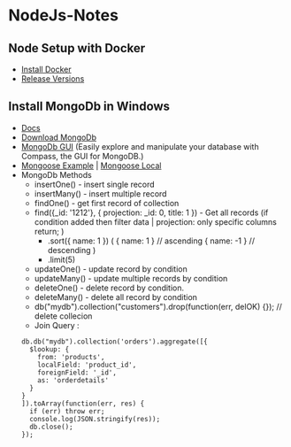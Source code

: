 # NodeJs-Notes

## Node Setup with Docker
- [Install Docker](https://docs.docker.com/desktop/install/windows-install/)
- [Release Versions](https://docs.docker.com/desktop/release-notes/)

## Install MongoDb in Windows
- [Docs](https://www.mongodb.com/docs/manual/introduction/)
- [Download MongoDb](https://www.mongodb.com/try/download/community)
- [MongoDb GUI](https://www.mongodb.com/try/download/compass) (Easily explore and manipulate your database with Compass, the GUI for MongoDB.)
- [Mongoose Example](https://blog.appsignal.com/2023/08/09/how-to-use-mongodb-and-mongoose-for-nodejs.html) | [Mongoose Local](https://www.topcoder.com/thrive/articles/how-to-connect-mongodb-to-node-js-using-mongoose)
- MongoDb Methods
  - insertOne() - insert single record
  - insertMany() - insert multiple record
  - findOne() - get first  record of collection
  - find({_id: '1212'}, { projection: _id: 0, title: 1 }) - Get all records (if condition added then filter data | projection: only specific columns return; )
    - .sort({ name: 1 })  ( { name: 1 } // ascending { name: -1 } // descending )
    - .limit(5)
  - updateOne() - update record by condition
  - updateMany() - update multiple records by condition
  - deleteOne() - delete record by condition.
  - deleteMany() - delete all record by condition
  - db("mydb").collection("customers").drop(function(err, delOK) {}); // delete collecion
  - Join Query :
  ```
  db.db("mydb").collection('orders').aggregate([{
    $lookup: {
      from: 'products',
      localField: 'product_id',
      foreignField: '_id',
      as: 'orderdetails'
    }
  }
  ]).toArray(function(err, res) {
    if (err) throw err;
    console.log(JSON.stringify(res));
    db.close();
  });
  ```
